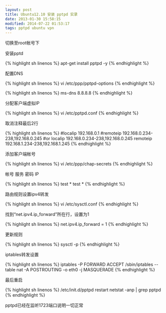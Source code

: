 ```yaml
---
layout: post
title: Ubuntu12.10 安装 pptpd 实录
date: 2013-01-30 15:58:15
modified: 2014-07-22 01:53:17
tags: pptpd ubuntu vpn
---
```


切换至root帐号下

安装pptd

{% highlight sh linenos %}
apt-get install pptpd -y
{% endhighlight %}

配置DNS

{% highlight sh linenos %}
vi /etc/ppp/pptpd-options
{% endhighlight %}

{% highlight sh linenos %}
ms-dns 8.8.8.8
{% endhighlight %}

分配客户端虚拟IP

{% highlight sh linenos %}
vi /etc/pptpd.conf
{% endhighlight %}

取消注释最后2行

{% highlight sh linenos %}
#localip 192.168.0.1
#remoteip 192.168.0.234-238,192.168.0.245
#or
localip 192.168.0.234-238,192.168.0.245
remoteip 192.168.1.234-238,192.168.1.245
{% endhighlight %}

添加客户端帐号

{% highlight sh linenos %}
vi /etc/ppp/chap-secrets
{% endhighlight %}

帐号 服务 密码 IP

{% highlight sh linenos %}
test * test *
{% endhighlight %}

路由规则设置ipv4转发

{% highlight sh linenos %}
vi /etc/sysctl.conf
{% endhighlight %}

找到“net.ipv4.ip_forward”所在行，设置为1

{% highlight sh linenos %}
net.ipv4.ip_forward = 1
{% endhighlight %}

更新规则

{% highlight sh linenos %}
sysctl -p
{% endhighlight %}

iptables转发设置

{% highlight sh linenos %}
iptables -P FORWARD ACCEPT
/sbin/iptables --table nat -A POSTROUTING -o eth0 -j MASQUERADE
{% endhighlight %}

最后重启

{% highlight sh linenos %}
/etc/init.d/pptpd restart
netstat -anp | grep pptpd
{% endhighlight %}

pptpd已经在监听1723端口说明一切正常
